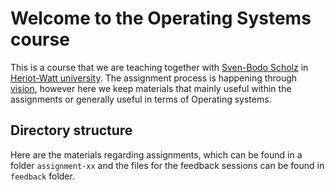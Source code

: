 # Welcome to the Operating Systems course

This is a course that we are teaching together with 
[Sven-Bodo Scholz](http://www.macs.hw.ac.uk/~sbs) in 
[Heriot-Watt university](http://www.hw.ac.uk).
The assignment process is happening through
[vision](http://vision.hw.ac.uk), however here we keep materials
that mainly useful within the assignments or generally useful in
terms of Operating systems.

## Directory structure

Here are the materials regarding assignments, which can be found in
a folder `assignment-xx` and the files for the feedback sessions 
can be found in `feedback` folder.

